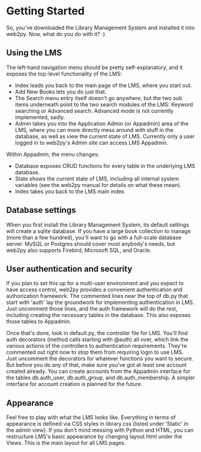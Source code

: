 # Getting Started #

So, you've downloaded the Library Management System and installed it into web2py.  Now, what do you do with it? :)

## Using the LMS ##

The left-hand navigation menu should be pretty self-explanatory, and it exposes the top-level functionality of the LMS:
  * Index leads you back to the main page of the LMS, where you start out.
  * Add New Books lets you do just that.
  * The Search menu entry itself doesn't go anywhere, but the two sub items underneath point to the two search modules of the LMS:  Keyword searching or Advanced search.  Advanced mode is not currently implemented, sadly.
  * Admin takes you into the Application Admin (or Appadmin) area of the LMS, where you can more directly mess around with stuff in the database, as well as view the current state of LMS.  Currently only a user logged in to web2py's Admin site can access LMS Appadmin.

Within Appadmin, the menu changes:
  * Database exposes CRUD functions for every table in the underlying LMS database.
  * State shows the current state of LMS, including all internal system variables (see the web2py manual for details on what these mean).
  * Index takes you back to the LMS main index.

## Database settings ##

When you first install the Library Management System, its default settings will create a sqlite database.  If you have a large book collection to manage (more than a few hundred), you'll want to go with a full-scale database server.  MySQL or Postgres should cover most anybody's needs, but web2py also supports Firebird, Microsoft SQL, and Oracle.

## User authentication and security ##

If you plan to set this up for a multi-user environment and you expect to have access control, web2py provides a convenient authentication and authorization framework.  The commented lines near the top of db.py that start with 'auth' lay the groundwork for implementing authentication in LMS.  Just uncomment those lines, and the auth framework will do the rest, including creating the necessary tables in the database.  This also exposes those tables to Appadmin.

Once that's done, look in default.py, the controller file for LMS.  You'll find auth decorators (method calls starting with @auth) all over, which link the various actions of the controllers to authentication requirements.  They're commented out right now to stop them from requiring login to use LMS.  Just uncomment the decorators for whatever functions you want to secure.  But before you do any of that, make sure you've got at least one account created already.  You can create accounts from the Appadmin interface for the tables db.auth\_user, db.auth\_group, and db.auth\_membership.  A simpler interface for account creation is planned for the future.

## Appearance ##

Feel free to play with what the LMS looks like.  Everything in terms of appearance is defined via CSS styles in library.css (listed under 'Static' in the admin view).  If you don't mind messing with Python and HTML, you can restructure LMS's basic appearance by changing layout.html under the Views.  This is the main layout for all LMS pages.
